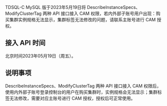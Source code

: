 ﻿TDSQL-C MySQL 版于2023年5月19日将 DescribeInstanceSpecs、ModifyClusterTag 两种 API 接口接入 CAM 权限，若内外部子账号用户出现：购买集群实例规格无法显示，集群标签无法修改的问题，请联系主账号进行 CAM 授权。
## 接入 API 时间
北京时间2023年05月19日（周五）。
## 说明事项
DescribeInstanceSpecs、ModifyClusterTag 两种 API 接口接入 CAM 权限后，使用内外部子账号登录控制台的用户在购买集群时，实例规格会无法显示；集群标签无法修改，需要对应主账号进行 CAM 授权，授权后可正常使用。
